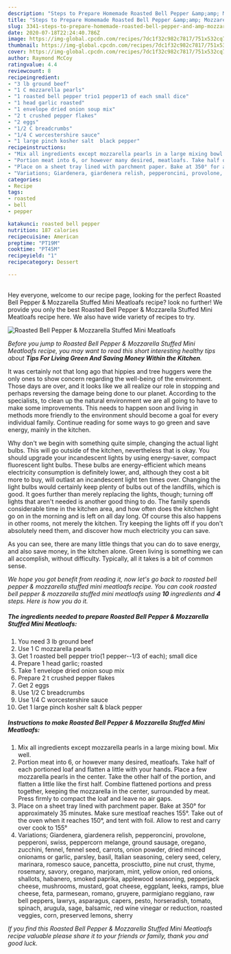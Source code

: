 ```yaml
---
description: "Steps to Prepare Homemade Roasted Bell Pepper &amp;amp; Mozzarella Stuffed Mini Meatloafs"
title: "Steps to Prepare Homemade Roasted Bell Pepper &amp;amp; Mozzarella Stuffed Mini Meatloafs"
slug: 3341-steps-to-prepare-homemade-roasted-bell-pepper-and-amp-mozzarella-stuffed-mini-meatloafs
date: 2020-07-18T22:24:40.786Z
image: https://img-global.cpcdn.com/recipes/7dc1f32c982c7817/751x532cq70/roasted-bell-pepper-mozzarella-stuffed-mini-meatloafs-recipe-main-photo.jpg
thumbnail: https://img-global.cpcdn.com/recipes/7dc1f32c982c7817/751x532cq70/roasted-bell-pepper-mozzarella-stuffed-mini-meatloafs-recipe-main-photo.jpg
cover: https://img-global.cpcdn.com/recipes/7dc1f32c982c7817/751x532cq70/roasted-bell-pepper-mozzarella-stuffed-mini-meatloafs-recipe-main-photo.jpg
author: Raymond McCoy
ratingvalue: 4.4
reviewcount: 8
recipeingredient:
- "3 lb ground beef"
- "1 C mozzarella pearls"
- "1 roasted bell pepper trio1 pepper13 of each small dice"
- "1 head garlic roasted"
- "1 envelope dried onion soup mix"
- "2 t crushed pepper flakes"
- "2 eggs"
- "1/2 C breadcrumbs"
- "1/4 C worcestershire sauce"
- "1 large pinch kosher salt  black pepper"
recipeinstructions:
- "Mix all ingredients except mozzarella pearls in a large mixing bowl. Mix well."
- "Portion meat into 6, or however many desired, meatloafs. Take half of each portioned loaf and flatten a little with your hands. Place a few mozzarella pearls in the center. Take the other half of the portion, and flatten a little like the first half. Combine flattened portions and press together, keeping the mozzarella in the center, surrounded by meat. Press firmly to compact the loaf and leave no air gaps."
- "Place on a sheet tray lined with parchment paper. Bake at 350° for approximately 35 minutes. Make sure mestloaf reaches 155°. Take out of the oven when it reaches 150°, and tent with foil. Allow to rest and carry over cook to 155°"
- "Variations; Giardenera, giardenera relish, pepperoncini, provolone, pepperoni, swiss, peppercorn melange, ground sausage, oregano, zucchini, fennel, fennel seed, carrots, onion powder, dried minced onionams or garlic, parsley, basil, Italian seasoning, celery seed, celery, marinara, romesco sauce, pancetta, prosciutto, pine nut crust, thyme, rosemary, savory, oregano, marjoram, mint, yellow onion, red onions, shallots, habanero, smoked paprika, applewood seasoning, pepperjack cheese, mushrooms, mustard, goat cheese, eggplant, leeks, ramps, blue cheese, feta, parmesean, romano, gruyere, parmigiano reggiano, raw bell peppers, lawrys, asparagus, capers, pesto, horseradish, tomato, spinach, arugula, sage, balsamic, red wine vinegar or reduction, roasted veggies, corn, preserved lemons, sherry"
categories:
- Recipe
tags:
- roasted
- bell
- pepper

katakunci: roasted bell pepper 
nutrition: 187 calories
recipecuisine: American
preptime: "PT19M"
cooktime: "PT45M"
recipeyield: "1"
recipecategory: Dessert

---
```

<br>
Hey everyone, welcome to our recipe page, looking for the perfect Roasted Bell Pepper &amp; Mozzarella Stuffed Mini Meatloafs recipe? look no further! We provide you only the best Roasted Bell Pepper &amp; Mozzarella Stuffed Mini Meatloafs recipe here. We also have wide variety of recipes to try.
<br>


![Roasted Bell Pepper &amp; Mozzarella Stuffed Mini Meatloafs](https://img-global.cpcdn.com/recipes/7dc1f32c982c7817/751x532cq70/roasted-bell-pepper-mozzarella-stuffed-mini-meatloafs-recipe-main-photo.jpg)

<i>Before you jump to Roasted Bell Pepper &amp; Mozzarella Stuffed Mini Meatloafs recipe, you may want to read this short interesting healthy tips about 
<strong>Tips For Living Green And Saving Money Within the Kitchen</strong>.</i>
</br>

It was certainly not that long ago that hippies and tree huggers were the only ones to show concern regarding the well-being of the environment. Those days are over, and it looks like we all realize our role in stopping and perhaps reversing the damage being done to our planet. According to the specialists, to clean up the natural environment we are all going to have to make some improvements. This needs to happen soon and living in methods more friendly to the environment should become a goal for every individual family. Continue reading for some ways to go green and save energy, mainly in the kitchen.

Why don't we begin with something quite simple, changing the actual light bulbs. This will go outside of the kitchen, nevertheless that is okay. You should upgrade your incandescent lights by using energy-saver, compact fluorescent light bulbs. These bulbs are energy-efficient which means electricity consumption is definitely lower, and, although they cost a bit more to buy, will outlast an incandescent light ten times over. Changing the light bulbs would certainly keep plenty of bulbs out of the landfills, which is good. It goes further than merely replacing the lights, though; turning off lights that aren't needed is another good thing to do. The family spends considerable time in the kitchen area, and how often does the kitchen light go on in the morning and is left on all day long. Of course this also happens in other rooms, not merely the kitchen. Try keeping the lights off if you don't absolutely need them, and discover how much electricity you can save.

As you can see, there are many little things that you can do to save energy, and also save money, in the kitchen alone. Green living is something we can all accomplish, without difficulty. Typically, all it takes is a bit of common sense.


<i>We hope you got benefit from reading it, now let's go back to roasted bell pepper &amp; mozzarella stuffed mini meatloafs recipe. You can cook roasted bell pepper &amp; mozzarella stuffed mini meatloafs using <strong>10</strong> ingredients and <strong>4</strong> steps. Here is how you do it.
</i>

##### The ingredients needed to prepare Roasted Bell Pepper &amp; Mozzarella Stuffed Mini Meatloafs:

1. You need 3 lb ground beef
1. Use 1 C mozzarella pearls
1. Get 1 roasted bell pepper trio(1 pepper--1/3 of each); small dice
1. Prepare 1 head garlic; roasted
1. Take 1 envelope dried onion soup mix
1. Prepare 2 t crushed pepper flakes
1. Get 2 eggs
1. Use 1/2 C breadcrumbs
1. Use 1/4 C worcestershire sauce
1. Get 1 large pinch kosher salt &amp; black pepper


##### Instructions to make Roasted Bell Pepper &amp; Mozzarella Stuffed Mini Meatloafs:

1. Mix all ingredients except mozzarella pearls in a large mixing bowl. Mix well.
1. Portion meat into 6, or however many desired, meatloafs. Take half of each portioned loaf and flatten a little with your hands. Place a few mozzarella pearls in the center. Take the other half of the portion, and flatten a little like the first half. Combine flattened portions and press together, keeping the mozzarella in the center, surrounded by meat. Press firmly to compact the loaf and leave no air gaps.
1. Place on a sheet tray lined with parchment paper. Bake at 350° for approximately 35 minutes. Make sure mestloaf reaches 155°. Take out of the oven when it reaches 150°, and tent with foil. Allow to rest and carry over cook to 155°
1. Variations; Giardenera, giardenera relish, pepperoncini, provolone, pepperoni, swiss, peppercorn melange, ground sausage, oregano, zucchini, fennel, fennel seed, carrots, onion powder, dried minced onionams or garlic, parsley, basil, Italian seasoning, celery seed, celery, marinara, romesco sauce, pancetta, prosciutto, pine nut crust, thyme, rosemary, savory, oregano, marjoram, mint, yellow onion, red onions, shallots, habanero, smoked paprika, applewood seasoning, pepperjack cheese, mushrooms, mustard, goat cheese, eggplant, leeks, ramps, blue cheese, feta, parmesean, romano, gruyere, parmigiano reggiano, raw bell peppers, lawrys, asparagus, capers, pesto, horseradish, tomato, spinach, arugula, sage, balsamic, red wine vinegar or reduction, roasted veggies, corn, preserved lemons, sherry


<i>If you find this Roasted Bell Pepper &amp; Mozzarella Stuffed Mini Meatloafs recipe valuable please share it to your friends or family, thank you and good luck.</i>
